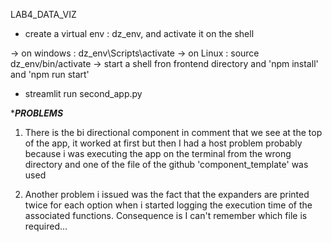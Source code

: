 LAB4_DATA_VIZ

- create a virtual env : dz_env, and activate it on the shell

-> on windows : dz_env\Scripts\activate
-> on Linux : source dz_env/bin/activate
-> start a shell fron frontend directory and 'npm install' and 'npm run start'

- streamlit run second_app.py

********PROBLEMS*******

1) There is the bi directional component in comment 
that we see at the top of the app, it worked at first
but then I had a host problem probably because i was 
executing the app on the terminal from the wrong directory
and one of the file of the github 'component_template' was used

2) Another problem i issued was the fact that the expanders are printed twice 
for each option when i started logging the execution time of 
the associated functions. Consequence is I can't remember which file 
is required...
